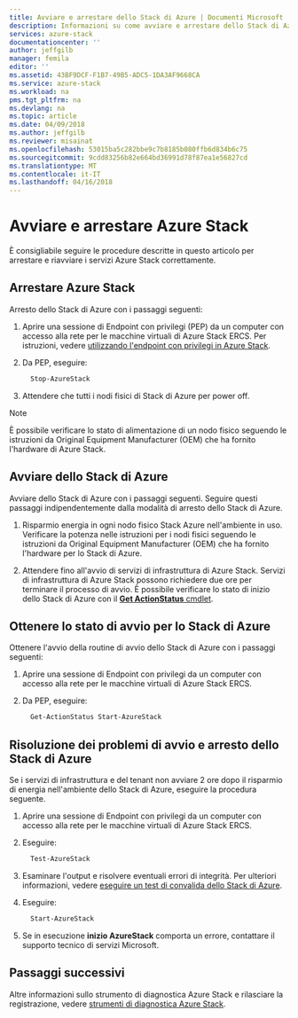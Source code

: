 ```yaml
---
title: Avviare e arrestare dello Stack di Azure | Documenti Microsoft
description: Informazioni su come avviare e arrestare dello Stack di Azure.
services: azure-stack
documentationcenter: ''
author: jeffgilb
manager: femila
editor: ''
ms.assetid: 43BF9DCF-F1B7-49B5-ADC5-1DA3AF9668CA
ms.service: azure-stack
ms.workload: na
pms.tgt_pltfrm: na
ms.devlang: na
ms.topic: article
ms.date: 04/09/2018
ms.author: jeffgilb
ms.reviewer: misainat
ms.openlocfilehash: 53015ba5c282bbe9c7b8185b080ffb6d834b6c75
ms.sourcegitcommit: 9cdd83256b82e664bd36991d78f87ea1e56827cd
ms.translationtype: MT
ms.contentlocale: it-IT
ms.lasthandoff: 04/16/2018
---
```

# <a name="start-and-stop-azure-stack"></a>Avviare e arrestare Azure Stack
È consigliabile seguire le procedure descritte in questo articolo per arrestare e riavviare i servizi Azure Stack correttamente. 

## <a name="stop-azure-stack"></a>Arrestare Azure Stack 

Arresto dello Stack di Azure con i passaggi seguenti:

1. Aprire una sessione di Endpoint con privilegi (PEP) da un computer con accesso alla rete per le macchine virtuali di Azure Stack ERCS. Per istruzioni, vedere [utilizzando l'endpoint con privilegi in Azure Stack](azure-stack-privileged-endpoint.md).

2. Da PEP, eseguire:

    ```powershell
      Stop-AzureStack
    ```

3. Attendere che tutti i nodi fisici di Stack di Azure per power off.

> [!Note]  
> È possibile verificare lo stato di alimentazione di un nodo fisico seguendo le istruzioni da Original Equipment Manufacturer (OEM) che ha fornito l'hardware di Azure Stack. 

## <a name="start-azure-stack"></a>Avviare dello Stack di Azure 

Avviare dello Stack di Azure con i passaggi seguenti. Seguire questi passaggi indipendentemente dalla modalità di arresto dello Stack di Azure.

1. Risparmio energia in ogni nodo fisico Stack Azure nell'ambiente in uso. Verificare la potenza nelle istruzioni per i nodi fisici seguendo le istruzioni da Original Equipment Manufacturer (OEM) che ha fornito l'hardware per lo Stack di Azure.

2. Attendere fino all'avvio di servizi di infrastruttura di Azure Stack. Servizi di infrastruttura di Azure Stack possono richiedere due ore per terminare il processo di avvio. È possibile verificare lo stato di inizio dello Stack di Azure con il [ **Get ActionStatus** cmdlet](#get-the-startup-status-for-azure-stack).


## <a name="get-the-startup-status-for-azure-stack"></a>Ottenere lo stato di avvio per lo Stack di Azure

Ottenere l'avvio della routine di avvio dello Stack di Azure con i passaggi seguenti:

1. Aprire una sessione di Endpoint con privilegi da un computer con accesso alla rete per le macchine virtuali di Azure Stack ERCS.

2. Da PEP, eseguire:

    ```powershell
      Get-ActionStatus Start-AzureStack
    ```

## <a name="troubleshoot-startup-and-shutdown-of-azure-stack"></a>Risoluzione dei problemi di avvio e arresto dello Stack di Azure

Se i servizi di infrastruttura e del tenant non avviare 2 ore dopo il risparmio di energia nell'ambiente dello Stack di Azure, eseguire la procedura seguente. 

1. Aprire una sessione di Endpoint con privilegi da un computer con accesso alla rete per le macchine virtuali di Azure Stack ERCS.

2. Eseguire: 

    ```powershell
      Test-AzureStack
      ```

3. Esaminare l'output e risolvere eventuali errori di integrità. Per ulteriori informazioni, vedere [eseguire un test di convalida dello Stack di Azure](azure-stack-diagnostic-test.md).

4. Eseguire:

    ```powershell
      Start-AzureStack
    ```

5. Se in esecuzione **inizio AzureStack** comporta un errore, contattare il supporto tecnico di servizi Microsoft. 

## <a name="next-steps"></a>Passaggi successivi 

Altre informazioni sullo strumento di diagnostica Azure Stack e rilasciare la registrazione, vedere [strumenti di diagnostica Azure Stack](azure-stack-diagnostics.md).
